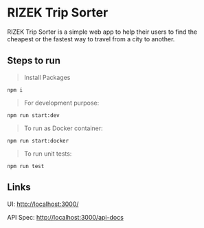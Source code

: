 # RIZEK Trip Sorter

RIZEK Trip Sorter is a simple web app to help their users to find the cheapest
or the fastest way to travel from a city to another.

## Steps to run

> Install Packages

```
npm i
```

> For development purpose:

```
npm run start:dev
```

> To run as Docker container:

```
npm run start:docker
```

> To run unit tests:

```
npm run test
```

## Links

UI: [http://localhost:3000/](http://localhost:3000/)

API Spec: [http://localhost:3000/api-docs](http://localhost:3000/api-docs)
